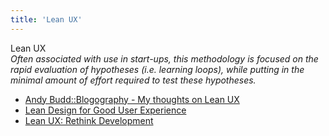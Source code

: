 ```yaml
---
title: 'Lean UX'
---
```


Lean UX  
_Often associated with use in start-ups, this methodology is focused on the rapid evaluation of hypotheses (i.e. learning loops), while putting in the minimal amount of effort required to test these hypotheses._

*   [ Andy Budd::Blogography - My thoughts on Lean UX](http://www.andybudd.com/archives/2011/10/my_thoughts_on_lean_ux/)  
*   [Lean Design for Good User Experience](http://www2.le.ac.uk/departments/computer-science/people/elaw/HCI-3T/P6Gasik.pdf)  
*   [Lean UX: Rethink Development](http://www.drdobbs.com/architecture-and-design/lean-ux-rethink-development/231902070)  
